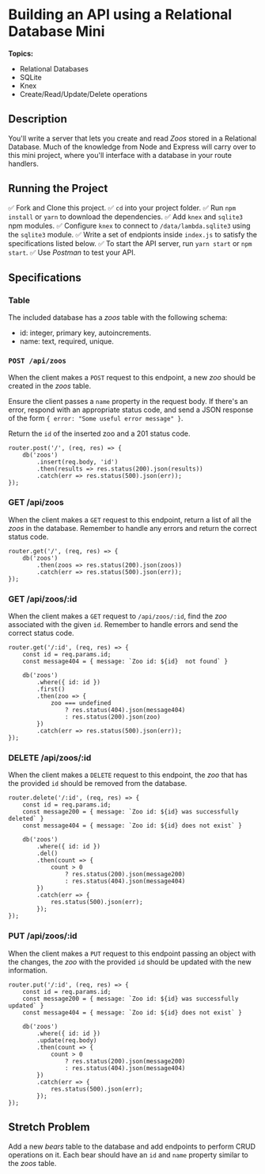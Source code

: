 # Building an API using a Relational Database Mini

**Topics:**

- Relational Databases
- SQLite
- Knex
- Create/Read/Update/Delete operations

## Description

You'll write a server that lets you create and read _Zoos_ stored in a Relational Database. Much of the knowledge from Node and Express will carry over to this mini project, where you'll interface with a database in your route handlers.

## Running the Project

✅ Fork and Clone this project.
✅ `cd` into your project folder.
✅ Run `npm install` or `yarn` to download the dependencies.
✅ Add `knex` and `sqlite3` npm modules.
✅ Configure `knex` to connect to `/data/lambda.sqlite3` using the `sqlite3` module.
✅ Write a set of endpionts inside `index.js` to satisfy the specifications listed below.
✅ To start the API server, run `yarn start` or `npm start`.
✅ Use _Postman_ to test your API.

## Specifications

### Table

The included database has a _zoos_ table with the following schema:

- id: integer, primary key, autoincrements.
- name: text, required, unique.

### `POST /api/zoos`

When the client makes a `POST` request to this endpoint, a new _zoo_ should be created in the _zoos_ table.

Ensure the client passes a `name` property in the request body. If there's an error, respond with an appropriate status code, and send a JSON response of the form `{ error: "Some useful error message" }`.

Return the `id` of the inserted zoo and a 201 status code.

```
router.post('/', (req, res) => {
    db('zoos')
        .insert(req.body, 'id')
        .then(results => res.status(200).json(results))
        .catch(err => res.status(500).json(err));
});
```

### GET /api/zoos

When the client makes a `GET` request to this endpoint, return a list of all the _zoos_ in the database. Remember to handle any errors and return the correct status code.

```
router.get('/', (req, res) => {
    db('zoos')
        .then(zoos => res.status(200).json(zoos))
        .catch(err => res.status(500).json(err));
});
```

### GET /api/zoos/:id

When the client makes a `GET` request to `/api/zoos/:id`, find the _zoo_ associated with the given `id`. Remember to handle errors and send the correct status code.

```
router.get('/:id', (req, res) => {
    const id = req.params.id;
    const message404 = { message: `Zoo id: ${id}  not found` }

    db('zoos')
        .where({ id: id })
        .first()
        .then(zoo => {
            zoo === undefined
                ? res.status(404).json(message404)
                : res.status(200).json(zoo)
        })
        .catch(err => res.status(500).json(err));
});
```

### DELETE /api/zoos/:id

When the client makes a `DELETE` request to this endpoint, the _zoo_ that has the provided `id` should be removed from the database.

```
router.delete('/:id', (req, res) => {
    const id = req.params.id;
    const message200 = { message: `Zoo id: ${id} was successfully deleted` }
    const message404 = { message: `Zoo id: ${id} does not exist` }

    db('zoos')
        .where({ id: id })
        .del()
        .then(count => {
            count > 0
                ? res.status(200).json(message200)
                : res.status(404).json(message404)
        })
        .catch(err => {
            res.status(500).json(err);
        });
});
```

### PUT /api/zoos/:id

When the client makes a `PUT` request to this endpoint passing an object with the changes, the _zoo_ with the provided `id` should be updated with the new information.

```
router.put('/:id', (req, res) => {
    const id = req.params.id;
    const message200 = { message: `Zoo id: ${id} was successfully updated` }
    const message404 = { message: `Zoo id: ${id} does not exist` }

    db('zoos')
        .where({ id: id })
        .update(req.body)
        .then(count => {
            count > 0
                ? res.status(200).json(message200)
                : res.status(404).json(message404)
        })
        .catch(err => {
            res.status(500).json(err);
        });
});
```

## Stretch Problem

Add a new _bears_ table to the database and add endpoints to perform CRUD operations on it. Each bear should have an `id` and `name` property similar to the _zoos_ table.
